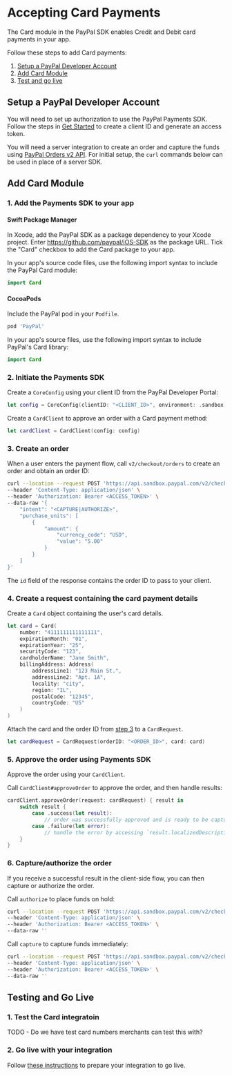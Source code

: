 # Accepting Card Payments

The Card module in the PayPal SDK enables Credit and Debit card payments in your app.

Follow these steps to add Card payments:

1. [Setup a PayPal Developer Account](#setup-a-paypal-developer-account)
1. [Add Card Module](#add-card-module)
1. [Test and go live](#test-and-go-live)

## Setup a PayPal Developer Account

You will need to set up authorization to use the PayPal Payments SDK. 
Follow the steps in [Get Started](https://developer.paypal.com/api/rest/#link-getstarted) to create a client ID and generate an access token. 

You will need a server integration to create an order and capture the funds using [PayPal Orders v2 API](https://developer.paypal.com/docs/api/orders/v2). 
For initial setup, the `curl` commands below can be used in place of a server SDK.

## Add Card Module

### 1. Add the Payments SDK  to your app

#### Swift Package Manager

In Xcode, add the PayPal SDK as a package dependency to your Xcode project. Enter https://github.com/paypal/iOS-SDK as the package URL. Tick the "Card" checkbox to add the Card package to your app.

In your app's source code files, use the following import syntax to include the PayPal Card module:

```swift
import Card
```

#### CocoaPods

Include the PayPal pod in your `Podfile`.

```ruby
pod 'PayPal'
```

In your app's source files, use the following import syntax to include PayPal's Card library:

```swift
import Card
```

### 2. Initiate the Payments SDK

Create a `CoreConfig` using your client ID from the PayPal Developer Portal:

```swift
let config = CoreConfig(clientID: "<CLIENT_ID>", environment: .sandbox)
```

Create a `CardClient` to approve an order with a Card payment method:

```swift
let cardClient = CardClient(config: config)
```

### 3. Create an order

When a user enters the payment flow, call `v2/checkout/orders` to create an order and obtain an order ID:

```bash
curl --location --request POST 'https://api.sandbox.paypal.com/v2/checkout/orders/' \
--header 'Content-Type: application/json' \
--header 'Authorization: Bearer <ACCESS_TOKEN>' \
--data-raw '{
    "intent": "<CAPTURE|AUTHORIZE>",
    "purchase_units": [
        {
            "amount": {
                "currency_code": "USD",
                "value": "5.00"
            }
        }
    ]
}'
```

The `id` field of the response contains the order ID to pass to your client.

### 4. Create a request containing the card payment details

Create a `Card` object containing the user's card details.

```Swift
let card = Card(
    number: "4111111111111111",
    expirationMonth: "01",
    expirationYear: "25",
    securityCode: "123",
    cardholderName: "Jane Smith",
    billingAddress: Address(
        addressLine1: "123 Main St.",
        addressLine2: "Apt. 1A",
        locality: "city",
        region: "IL",
        postalCode: "12345",
        countryCode: "US"
    )
)
```

Attach the card and the order ID from [step 3](#3-create-an-order) to a `CardRequest`.

```swift
let cardRequest = CardRequest(orderID: "<ORDER_ID>", card: card)
```

### 5. Approve the order using Payments SDK

Approve the order using your `CardClient`.

Call `CardClient#approveOrder` to approve the order, and then handle results:

```swift
cardClient.approveOrder(request: cardRequest) { result in
    switch result {
        case .success(let result):
            // order was successfully approved and is ready to be captured/authorized (see step 6)
        case .failure(let error):
            // handle the error by accessing `result.localizedDescription`
    }
}
```

### 6. Capture/authorize the order

If you receive a successful result in the client-side flow, you can then capture or authorize the order. 

Call `authorize` to place funds on hold:

```bash
curl --location --request POST 'https://api.sandbox.paypal.com/v2/checkout/orders/<ORDER_ID>/authorize' \
--header 'Content-Type: application/json' \
--header 'Authorization: Bearer <ACCESS_TOKEN>' \
--data-raw ''
```

Call `capture` to capture funds immediately:

```bash
curl --location --request POST 'https://api.sandbox.paypal.com/v2/checkout/orders/<ORDER_ID>/capture' \
--header 'Content-Type: application/json' \
--header 'Authorization: Bearer <ACCESS_TOKEN>' \
--data-raw ''
```

## Testing and Go Live

### 1. Test the Card integratoin

TODO - Do we have test card numbers merchants can test this with?

### 2. Go live with your integration

Follow [these instructions](https://developer.paypal.com/api/rest/production/) to prepare your integration to go live.

